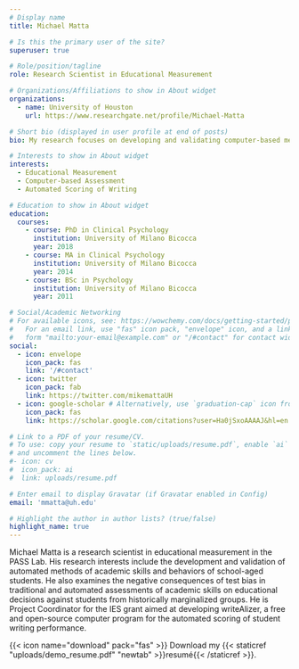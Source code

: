 ```yaml
---
# Display name
title: Michael Matta

# Is this the primary user of the site?
superuser: true

# Role/position/tagline
role: Research Scientist in Educational Measurement

# Organizations/Affiliations to show in About widget
organizations:
  - name: University of Houston
    url: https://www.researchgate.net/profile/Michael-Matta

# Short bio (displayed in user profile at end of posts)
bio: My research focuses on developing and validating computer-based methods for the assessment of academic skills and behaviors of school-aged students.

# Interests to show in About widget
interests:
  - Educational Measurement
  - Computer-based Assessment
  - Automated Scoring of Writing

# Education to show in About widget
education:
  courses:
    - course: PhD in Clinical Psychology
      institution: University of Milano Bicocca
      year: 2018
    - course: MA in Clinical Psychology
      institution: University of Milano Bicocca
      year: 2014
    - course: BSc in Psychology
      institution: University of Milano Bicocca
      year: 2011

# Social/Academic Networking
# For available icons, see: https://wowchemy.com/docs/getting-started/page-builder/#icons
#   For an email link, use "fas" icon pack, "envelope" icon, and a link in the
#   form "mailto:your-email@example.com" or "/#contact" for contact widget.
social:
  - icon: envelope
    icon_pack: fas
    link: '/#contact'
  - icon: twitter
    icon_pack: fab
    link: https://twitter.com/mikemattaUH
  - icon: google-scholar # Alternatively, use `graduation-cap` icon from `ai` icon pack
    icon_pack: fas
    link: https://scholar.google.com/citations?user=Ha0jSxoAAAAJ&hl=en

# Link to a PDF of your resume/CV.
# To use: copy your resume to `static/uploads/resume.pdf`, enable `ai` icons in `params.toml`,
# and uncomment the lines below.
#- icon: cv
#  icon_pack: ai
#  link: uploads/resume.pdf

# Enter email to display Gravatar (if Gravatar enabled in Config)
email: 'mmatta@uh.edu'

# Highlight the author in author lists? (true/false)
highlight_name: true
---
```


Michael Matta is a research scientist in educational measurement in the PASS Lab. His research interests include the development and validation of automated methods of academic skills and behaviors of school-aged students. He also examines the negative consequences of test bias in traditional and automated assessments of academic skills on educational decisions against students from historically marginalized groups. He is Project Coordinator for the IES grant aimed at developing writeAlizer, a free and open-source computer program for the automated scoring of student writing performance.

{{< icon name="download" pack="fas" >}} Download my {{< staticref "uploads/demo_resume.pdf" "newtab" >}}resumé{{< /staticref >}}.
